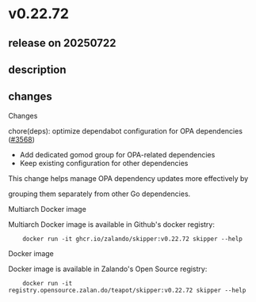 # v0.22.72

## release on 20250722

## description

## changes

Changes

chore(deps): optimize dependabot configuration for OPA dependencies (<a class="issue-link js-issue-link" data-error-text="Failed to load title" data-id="3248549227" data-permission-text="Title is private" data-url="https://github.com/zalando/skipper/issues/3568" data-hovercard-type="pull_request" data-hovercard-url="/zalando/skipper/pull/3568/hovercard" href="https://github.com/zalando/skipper/pull/3568">#3568</a>)

* Add dedicated gomod group for OPA-related dependencies
* Keep existing configuration for other dependencies

This change helps manage OPA dependency updates more effectively by

grouping them separately from other Go dependencies.

Multiarch Docker image

Multiarch Docker image is available in Github's docker registry:

        docker run -it ghcr.io/zalando/skipper:v0.22.72 skipper --help

Docker image

Docker image is available in Zalando's Open Source registry:

        docker run -it registry.opensource.zalan.do/teapot/skipper:v0.22.72 skipper --help

